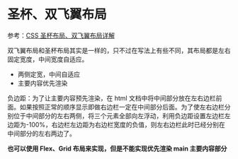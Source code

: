 # 圣杯、双飞翼布局

参考：[CSS 圣杯布局、双飞翼布局详解](https://www.jianshu.com/p/9ac1b6fc1170)

双飞翼布局和圣杯布局其实是一样的，只不过在写法上有些不同，其布局都是左右固定宽度，中间宽度自适应。

- 两侧定宽，中间自适应
- 主要内容优先渲染

负边距：为了让主要内容预先渲染，在 html 文档中将中间部分放在左右边栏前面。如果按照正常的顺序显示即做右边栏一定在中间部分后面。为了使左右边栏分别位于中间部分的左右两侧，将三个元素全部向左浮动，利用负边距设置左边栏左边距为-100%，右边栏左边距为右边栏宽度的负值，则左右边栏此时已经分别在中间部分的左右两边了。

**也可以使用 Flex、Grid 布局来实现，但是不能实现优先渲染 main 主要内容部分**

